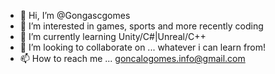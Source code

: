 - 👋 Hi, I’m @Gongascgomes
- 👀 I’m interested in games, sports and more recently coding
- 🌱 I’m currently learning Unity/C#|Unreal/C++
- 💞️ I’m looking to collaborate on ... whatever i can learn from!
- 📫 How to reach me ... goncalogomes.info@gmail.com

<!---
Gongascgomes/Gongascgomes is a ✨ special ✨ repository because its `README.md` (this file) appears on your GitHub profile.
You can click the Preview link to take a look at your changes.
--->
